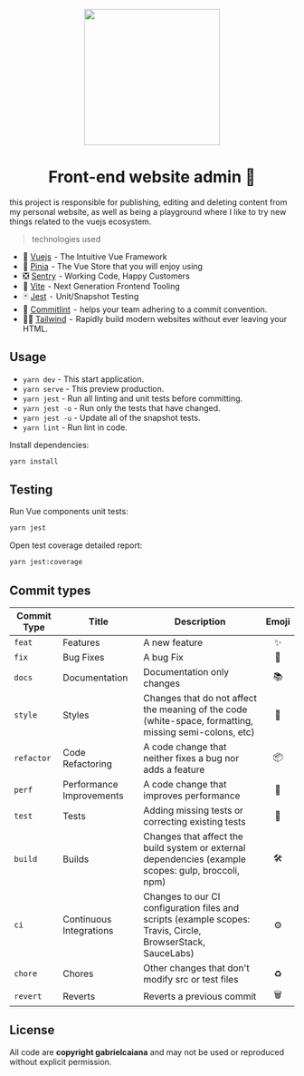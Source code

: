 <p align="center">
  <img width="240" src="https://avatars.githubusercontent.com/u/26663338?v=4"/>
</p>

<h1 align="center">Front-end website admin 🚧 </h1>

this project is responsible for publishing, editing and deleting content from my personal website, as well as being a playground where I like to try new things related to the vuejs ecosystem.

> technologies used

- 💚 [Vuejs](https://vuejs.org/)  - The Intuitive Vue Framework
- 🍍 [Pinia](https://pinia.vuejs.org/)  - The Vue Store that you will enjoy using
- ❎ [Sentry](https://sentry.io/)  - Working Code, Happy Customers
- 🔅 [Vite](https://vitejs.dev/)  - Next Generation Frontend Tooling
- 🃏 [Jest](https://jestjs.io/)  -  Unit/Snapshot Testing
- 🧩 [Commitlint](https://commitlint.js.org/#/)  -  helps your team adhering to a commit convention.
- 🐻‍❄️ [Tailwind](https://tailwindcss.com/)  -  Rapidly build modern websites without ever leaving your HTML.

## Usage

- `yarn dev` - This start application.
- `yarn serve` - This preview production.
- `yarn jest` - Run all linting and unit tests before committing.
- `yarn jest -o` - Run only the tests that have changed.
- `yarn jest -u` - Update all of the snapshot tests.
- `yarn lint` - Run lint in code.

Install dependencies:

```sh
yarn install
```

## Testing

Run Vue components unit tests:

```sh
yarn jest
```

Open test coverage detailed report:

```sh
yarn jest:coverage
```

## Commit types

| Commit Type | Title                    | Description                                                                                                 | Emoji |
| ----------- | ------------------------ | ----------------------------------------------------------------------------------------------------------- | :---: |
| `feat`      | Features                 | A new feature                                                                                               |  ✨   |
| `fix`       | Bug Fixes                | A bug Fix                                                                                                   |  🐛   |
| `docs`      | Documentation            | Documentation only changes                                                                                  |  📚   |
| `style`     | Styles                   | Changes that do not affect the meaning of the code (white-space, formatting, missing semi-colons, etc)      |  💎   |
| `refactor`  | Code Refactoring         | A code change that neither fixes a bug nor adds a feature                                                   |  📦   |
| `perf`      | Performance Improvements | A code change that improves performance                                                                     |  🚀   |
| `test`      | Tests                    | Adding missing tests or correcting existing tests                                                           |  🚨   |
| `build`     | Builds                   | Changes that affect the build system or external dependencies (example scopes: gulp, broccoli, npm)         |   🛠   |
| `ci`        | Continuous Integrations  | Changes to our CI configuration files and scripts (example scopes: Travis, Circle, BrowserStack, SauceLabs) |  ⚙️   |
| `chore`     | Chores                   | Other changes that don't modify src or test files                                                           |  ♻️   |
| `revert`    | Reverts                  | Reverts a previous commit                                                                                   |   🗑   |

## License

All code are **copyright gabrielcaiana** and may not be used or reproduced without explicit permission.
